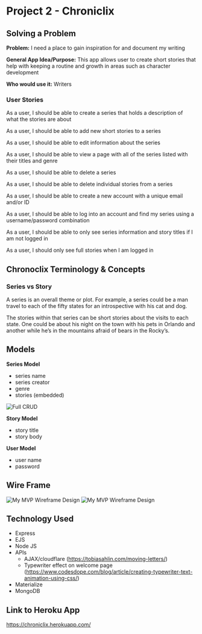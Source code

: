 # Project 2 - Chroniclix 

## Solving a Problem

**Problem:** I need a place to gain inspiration for and document my writing 

**General App Idea/Purpose:** This app allows user to create short stories that help with keeping a routine and growth in areas such as character development

**Who would use it:** Writers

### User Stories 

As a user, I should be able to create a series that holds a description of what the stories are about 

As a user, I should be able to add new short stories to a series 

As a user, I should be able to edit information about the series

As a user, I should be able to view a page with all of the series listed with their titles and genre

As a user, I should be able to delete a series

As a user, I should be able to delete individual stories from a series

As a user, I should be able to create a new account with a unique email and/or ID

As a user, I should be able to log into an account and find my series using a username/password combination

As a user, I should be able to only see series information and story titles if I am not logged in

As a user, I should only see full stories when I am logged in

## Chronoclix Terminology & Concepts

### Series vs Story

A series is an overall theme or plot. For example, a series could be a man travel to each of the fifty states for an introspective with his cat and dog. 

The stories within that series can be short stories about the visits to each state. One could be about his night on the town with his pets in Orlando and another while he’s in the mountains afraid of bears in the Rocky’s. 

## Models 

**Series Model**
- series name
- series creator 
- genre
- stories (embedded)

![Full CRUD](https://i.imgur.com/gfEFzEG.jpg)

**Story Model**
- story title
- story body

**User Model**
- user name
- password

## Wire Frame

![My MVP Wireframe Design](https://i.imgur.com/qK1uQWS.jpg)
![My MVP Wireframe Design](https://i.imgur.com/HHAmGlj.jpg)

## Technology Used

* Express
* EJS
* Node JS
* APIs
  * AJAX/cloudflare (https://tobiasahlin.com/moving-letters/)
  * Typewriter effect on welcome page (https://www.codesdope.com/blog/article/creating-typewriter-text-animation-using-css/)
* Materialize 
* MongoDB

## Link to Heroku App

https://chroniclix.herokuapp.com/

